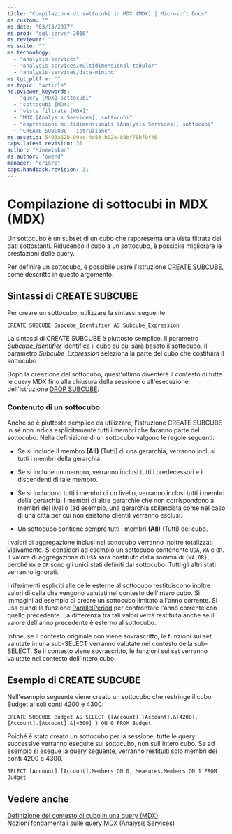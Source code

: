 ```yaml
---
title: "Compilazione di sottocubi in MDX (MDX) | Microsoft Docs"
ms.custom: ""
ms.date: "03/13/2017"
ms.prod: "sql-server-2016"
ms.reviewer: ""
ms.suite: ""
ms.technology: 
  - "analysis-services"
  - "analysis-services/multidimensional-tabular"
  - "analysis-services/data-mining"
ms.tgt_pltfrm: ""
ms.topic: "article"
helpviewer_keywords: 
  - "query [MDX] sottocubi"
  - "sottocubi [MDX]"
  - "viste filtrate [MDX]"
  - "MDX [Analysis Services], sottocubi"
  - "espressioni multidimensionali [Analysis Services], sottocubi"
  - "CREATE SUBCUBE - istruzione"
ms.assetid: 5403a62b-99ac-4d83-b02a-89bf78bf0f46
caps.latest.revision: 31
author: "Minewiskan"
ms.author: "owend"
manager: "erikre"
caps.handback.revision: 31
---
```

# Compilazione di sottocubi in MDX (MDX)
  Un sottocubo è un subset di un cubo che rappresenta una vista filtrata dei dati sottostanti. Riducendo il cubo a un sottocubo, è possibile migliorare le prestazioni delle query.  
  
 Per definire un sottocubo, è possibile usare l'istruzione [CREATE SUBCUBE](../Topic/CREATE%20SUBCUBE%20Statement%20\(MDX\).md), come descritto in questo argomento.  
  
## Sintassi di CREATE SUBCUBE  
 Per creare un sottocubo, utilizzare la sintassi seguente:  
  
```  
CREATE SUBCUBE Subcube_Identifier AS Subcube_Expression  
```  
  
 La sintassi di CREATE SUBCUBE è piuttosto semplice. Il parametro *Subcube_Identifier* identifica il cubo su cui sarà basato il sottocubo. Il parametro *Subcube_Expression* seleziona la parte del cubo che costituirà il sottocubo  
  
 Dopo la creazione del sottocubo, quest'ultimo diventerà il contesto di tutte le query MDX fino alla chiusura della sessione o all'esecuzione dell'istruzione [DROP SUBCUBE](../Topic/DROP%20SUBCUBE%20Statement%20\(MDX\).md).  
  
### Contenuto di un sottocubo  
 Anche se è piuttosto semplice da utilizzare, l'istruzione CREATE SUBCUBE in sé non indica esplicitamente tutti i membri che faranno parte del sottocubo. Nella definizione di un sottocubo valgono le regole seguenti:  
  
-   Se si include il membro **(All)** (Tutti) di una gerarchia, verranno inclusi tutti i membri della gerarchia.  
  
-   Se si include un membro, verranno inclusi tutti i predecessori e i discendenti di tale membro.  
  
-   Se si includono tutti i membri di un livello, verranno inclusi tutti i membri della gerarchia. I membri di altre gerarchie che non corrispondono a membri del livello (ad esempio, una gerarchia sbilanciata come nel caso di una città per cui non esistono clienti) verranno esclusi.  
  
-   Un sottocubo contiene sempre tutti i membri **(All)** (Tutti) del cubo.  
  
 I valori di aggregazione inclusi nel sottocubo verranno inoltre totalizzati visivamente. Si consideri ad esempio un sottocubo contenente `USA`, `WA` e `OR`. Il valore di aggregazione di `USA` sarà costituito dalla somma di `{WA,OR}`, perché `WA` e `OR` sono gli unici stati definiti dal sottocubo. Tutti gli altri stati verranno ignorati.  
  
 I riferimenti espliciti alle celle esterne al sottocubo restituiscono inoltre valori di cella che vengono valutati nel contesto dell'intero cubo. Si immagini ad esempio di creare un sottocubo limitato all'anno corrente. Si usa quindi la funzione [ParallelPeriod](../../../mdx/parallelperiod-mdx.md) per confrontare l'anno corrente con quello precedente. La differenza tra tali valori verrà restituita anche se il valore dell'anno precedente è esterno al sottocubo.  
  
 Infine, se il contesto originale non viene sovrascritto, le funzioni sui set valutate in una sub-SELECT verranno valutate nel contesto della sub-SELECT. Se il contesto viene sovrascritto, le funzioni sui set verranno valutate nel contesto dell'intero cubo.  
  
## Esempio di CREATE SUBCUBE  
 Nell'esempio seguente viene creato un sottocubo che restringe il cubo Budget ai soli conti 4200 e 4300:  
  
 `CREATE SUBCUBE Budget AS SELECT {[Account].[Account].&[4200], [Account].[Account].&[4300] } ON 0 FROM Budget`  
  
 Poiché è stato creato un sottocubo per la sessione, tutte le query successive verranno eseguite sul sottocubo, non sull'intero cubo. Se ad esempio si esegue la query seguente, verranno restituiti solo membri dei conti 4200 e 4300.  
  
 `SELECT [Account].[Account].Members ON 0, Measures.Members ON 1 FROM Budget`  
  
## Vedere anche  
 [Definizione del contesto di cubo in una query &#40;MDX&#41;](../../../analysis-services/multidimensional-models/mdx/establishing-cube-context-in-a-query-mdx.md)   
 [Nozioni fondamentali sulle query MDX &#40;Analysis Services&#41;](../../../analysis-services/multidimensional-models/mdx/mdx-query-fundamentals-analysis-services.md)  
  
  